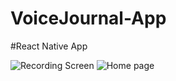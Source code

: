 ﻿# VoiceJournal-App
#React Native App





![Recording Screen](https://github.com/Clarence289/VoiceJournal-mobile-app/assets/81553212/6dfd63ef-bf57-455b-b418-e84ed52bd358)              ![Home page](https://github.com/Clarence289/VoiceJournal-mobile-app/assets/81553212/cc76ee63-47e4-47b5-b4ef-843992ef72f2)

